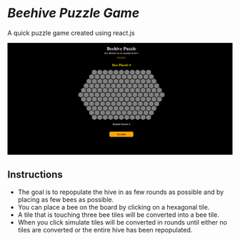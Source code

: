 # *Beehive Puzzle Game*

A quick puzzle game created using react.js

![Beehive Game](https://raw.githubusercontent.com/TSolo315/beehive-puzzle-react/master/image/beehive-puzzle.png)

## Instructions

* The goal is to repopulate the hive in as few rounds as possible and by placing as few bees as possible.
* You can place a bee on the board by clicking on a hexagonal tile.
* A tile that is touching three bee tiles will be converted into a bee tile.
* When you click simulate tiles will be converted in rounds until either no tiles are converted or the entire hive has been repopulated.

